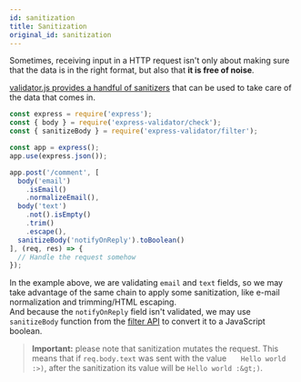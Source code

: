 ```yaml
---
id: sanitization
title: Sanitization
original_id: sanitization
---
```


Sometimes, receiving input in a HTTP request isn't only about making sure that
the data is in the right format, but also that **it is free of noise**.

[validator.js provides a handful of sanitizers](https://github.com/chriso/validator.js#sanitizers)
that can be used to take care of the data that comes in.

```js
const express = require('express');
const { body } = require('express-validator/check');
const { sanitizeBody } = require('express-validator/filter');

const app = express();
app.use(express.json());

app.post('/comment', [
  body('email')
    .isEmail()
    .normalizeEmail(),
  body('text')
    .not().isEmpty()
    .trim()
    .escape(),
  sanitizeBody('notifyOnReply').toBoolean()
], (req, res) => {
  // Handle the request somehow
});
```

In the example above, we are validating `email` and `text` fields,
so we may take advantage of the same chain to apply some sanitization,
like e-mail normalization and trimming/HTML escaping.  
And because the `notifyOnReply` field isn't validated, we may use `sanitizeBody` function
from the [filter API](api-filter.md) to convert it to a JavaScript boolean.

> **Important:** please note that sanitization mutates the request.
This means that if `req.body.text` was sent with the value `   Hello world :>)`, after the sanitization
its value will be `Hello world :&gt;)`.